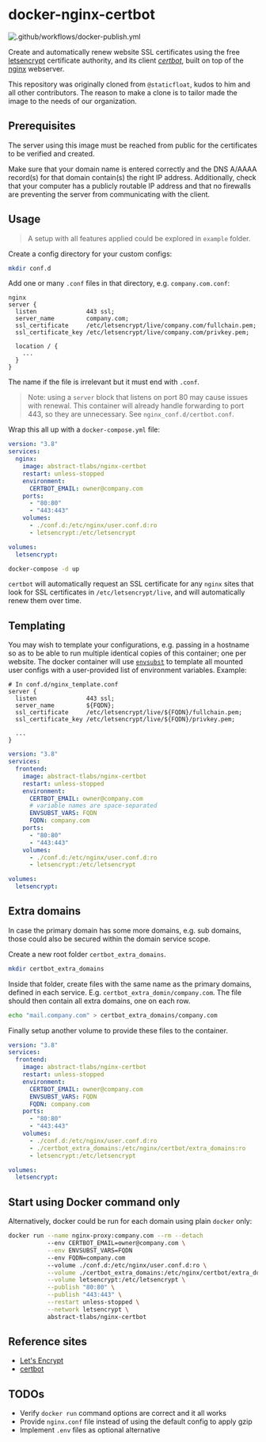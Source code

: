 # docker-nginx-certbot

![.github/workflows/docker-publish.yml](https://github.com/abstract-tlabs/docker-nginx-certbot/workflows/.github/workflows/docker-publish.yml/badge.svg?branch=master)

Create and automatically renew website SSL certificates using the free [letsencrypt](https://letsencrypt.org/) certificate authority, and its client [_certbot_](https://certbot.eff.org/), built on top of the [nginx](https://www.nginx.com/) webserver.

This repository was originally cloned from `@staticfloat`, kudos to him and all other contributors. The reason to make a clone is to tailor made the image to the needs of our organization.

## Prerequisites

The server using this image must be reached from public for the certificates to be verified and created.

Make sure that your domain name is entered correctly and the DNS A/AAAA record(s) for that domain contain(s) the right IP address. Additionally, check that your computer has a publicly routable IP address and that no firewalls are preventing the server from communicating with the client.

## Usage

> A setup with all features applied could be explored in `example` folder.

Create a config directory for your custom configs:

```sh
mkdir conf.d
```

Add one or many `.conf` files in that directory, e.g. `company.com.conf`:

```nginx
nginx
server {
  listen              443 ssl;
  server_name         company.com;
  ssl_certificate     /etc/letsencrypt/live/company.com/fullchain.pem;
  ssl_certificate_key /etc/letsencrypt/live/company.com/privkey.pem;

  location / {
    ...
  }
}
```

The name if the file is irrelevant but it must end with `.conf`.

> Note: using a `server` block that listens on port 80 may cause issues with renewal. This container will already handle forwarding to port 443, so they are unnecessary. See `nginx_conf.d/certbot.conf`.

Wrap this all up with a `docker-compose.yml` file:

```yml
version: "3.8"
services:
  nginx:
    image: abstract-tlabs/nginx-certbot
    restart: unless-stopped
    environment:
      CERTBOT_EMAIL: owner@company.com
    ports:
      - "80:80"
      - "443:443"
    volumes:
      - ./conf.d:/etc/nginx/user.conf.d:ro
      - letsencrypt:/etc/letsencrypt

volumes:
  letsencrypt:
```

```sh
docker-compose -d up
```

`certbot` will automatically request an SSL certificate for any `nginx` sites that look for SSL certificates in `/etc/letsencrypt/live`, and will automatically renew them over time.

## Templating

You may wish to template your configurations, e.g. passing in a hostname so as to be able to run multiple identical copies of this container; one per website. The docker container will use [`envsubst`](https://www.gnu.org/software/gettext/manual/html_node/envsubst-Invocation.html) to template all mounted user configs with a user-provided list of environment variables. Example:

```nginx
# In conf.d/nginx_template.conf
server {
  listen              443 ssl;
  server_name         ${FQDN};
  ssl_certificate     /etc/letsencrypt/live/${FQDN}/fullchain.pem;
  ssl_certificate_key /etc/letsencrypt/live/${FQDN}/privkey.pem;

  ...
}
```

```yml
version: "3.8"
services:
  frontend:
    image: abstract-tlabs/nginx-certbot
    restart: unless-stopped
    environment:
      CERTBOT_EMAIL: owner@company.com
      # variable names are space-separated
      ENVSUBST_VARS: FQDN
      FQDN: company.com
    ports:
      - "80:80"
      - "443:443"
    volumes:
      - ./conf.d:/etc/nginx/user.conf.d:ro
      - letsencrypt:/etc/letsencrypt

volumes:
  letsencrypt:
```

## Extra domains

In case the primary domain has some more domains, e.g. sub domains, those could also be secured within the domain service scope.

Create a new root folder `certbot_extra_domains`.

```sh
mkdir certbot_extra_domains
```

Inside that folder, create files with the same name as the primary domains, defined in each service. E.g. `certbot_extra_domin/company.com`. The file should then contain all extra domains, one on each row.

```sh
echo "mail.company.com" > certbot_extra_domains/company.com
```

Finally setup another volume to provide these files to the container.

```yml
version: "3.8"
services:
  frontend:
    image: abstract-tlabs/nginx-certbot
    restart: unless-stopped
    environment:
      CERTBOT_EMAIL: owner@company.com
      ENVSUBST_VARS: FQDN
      FQDN: company.com
    ports:
      - "80:80"
      - "443:443"
    volumes:
      - ./conf.d:/etc/nginx/user.conf.d:ro
      - ./certbot_extra_domains:/etc/nginx/certbot/extra_domains:ro
      - letsencrypt:/etc/letsencrypt

volumes:
  letsencrypt:
```

## Start using Docker command only

Alternatively, docker could be run for each domain using plain `docker` only:

```sh
docker run --name nginx-proxy:company.com --rm --detach
           --env CERTBOT_EMAIL=owner@company.com \
           --env ENVSUBST_VARS=FQDN
           --env FQDN=company.com
           --volume ./conf.d:/etc/nginx/user.conf.d:ro \
           --volume ./certbot_extra_domains:/etc/nginx/certbot/extra_domains:ro \
           --volume letsencrypt:/etc/letsencrypt \
           --publish "80:80" \
           --publish "443:443" \
           --restart unless-stopped \
           --network letsencrypt \
           abstract-tlabs/nginx-certbot
```

## Reference sites

- [Let's Encrypt](https://letsencrypt.org/)
- [certbot](https://certbot.eff.org/)

## TODOs

- Verify `docker run` command options are correct and it all works
- Provide `nginx.conf` file instead of using the default config to apply gzip
- Implement `.env` files as optional alternative

